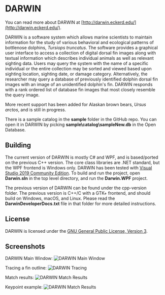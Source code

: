 # DARWIN

You can read more about DARWIN at [http://darwin.eckerd.edu/](http://darwin.eckerd.edu/).

DARWIN is a software system which allows marine scientists to maintain information for the study of various behavioral and ecological patterns of bottlenose dolphins, *Tursiops truncatus*. The software provides a graphical user interface to access a collection of digital dorsal fin images along with textual information which describes individual animals as well as relevant sighting data. Users may query the system with the name of a specific individual or the entire collection may be sorted and viewed based upon sighting location, sighting date, or damage category. Alternatively, the researcher may query a database of previously identified dolphin dorsal fin images with an image of an unidentified dolphin's fin. DARWIN responds with a rank ordered list of database fin images that most closely resemble the query image.

More recent support has been added for Alaskan brown bears, *Ursus arctos*, and is still in progress.

There is a sample catalog in the **sample** folder in the GitHub repo.  You can open it in DARWIN by picking **sample\catalog\sampleNew.db** in the Open Database.

## Building

The current version of DARWIN is mostly C# and WPF, and is based/ported on the previous C++ version.  The core class libraries are .NET standard, but the WPF frontend is Windows only.  DARWIN has been tested with [Visual Studio 2019 Community Edition](https://visualstudio.microsoft.com/).  To build and run the project, open **Darwin.sln** in the top level directory, and run the **Darwin.WPF** project.

The previous version of DARWIN can be found under the cpp-version folder.  The previous version is C++/C with a GTK+ frontend, and should build on Windows, macOS, and Linux.  Please read the **DarwinDeveloperDocs.txt** file in that folder for more detailed instructions.

## License

DARWIN is licensed under the [GNU General Public License, Version 3](https://www.gnu.org/licenses/gpl-3.0.html).

## Screenshots

DARWIN Main Window:
<img src="https://github.com/darwin-group/darwin/raw/master/screenshots/DARWIN_MainWindow.jpg" alt="DARWIN Main Window">

Tracing a fin outline:
<img src="https://github.com/darwin-group/darwin/raw/master/screenshots/DARWIN_TraceWindow.jpg" alt="DARWIN Tracing">

Match results:
<img src="https://github.com/darwin-group/darwin/raw/master/screenshots/DARWIN_MatchResults.jpg" alt="DARWIN Match Results">

Keypoint example:
<img src="https://github.com/darwin-group/darwin/raw/master/screenshots/DARWIN_Bear_Keypoints.jpg" alt="DARWIN Match Results">
